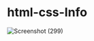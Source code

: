 # html-css-Info


![Screenshot (299)](https://user-images.githubusercontent.com/62478363/102208964-20e9c400-3ef6-11eb-8cb7-d29825d9c344.png)
